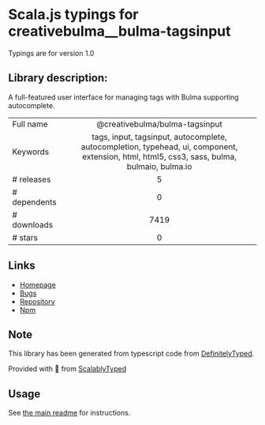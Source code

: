 
# Scala.js typings for creativebulma__bulma-tagsinput

Typings are for version 1.0

## Library description:
A full-featured user interface for managing tags with Bulma supporting autocomplete.

|                    |                 |
| ------------------ | :-------------: |
| Full name          | @creativebulma/bulma-tagsinput |
| Keywords           | tags, input, tagsinput, autocomplete, autocompletion, typehead, ui, component, extension, html, html5, css3, sass, bulma, bulmaio, bulma.io |
| # releases         | 5 |
| # dependents       | 0 |
| # downloads        | 7419 |
| # stars            | 0 |

## Links
- [Homepage](https://github.com/CreativeBulma/bulma-tagsinput)
- [Bugs](https://github.com/CreativeBulma/bulma-tagsinput/issues)
- [Repository](https://github.com/CreativeBulma/bulma-tagsinput)
- [Npm](https://www.npmjs.com/package/%40creativebulma%2Fbulma-tagsinput)
    


## Note
This library has been generated from typescript code from [DefinitelyTyped](https://definitelytyped.org).

Provided with :purple_heart: from [ScalablyTyped](https://github.com/oyvindberg/ScalablyTyped)

## Usage
See [the main readme](../../readme.md) for instructions.



